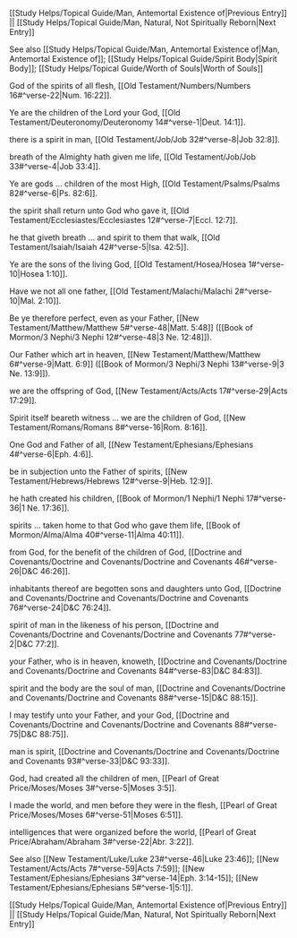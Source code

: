 [[Study Helps/Topical Guide/Man, Antemortal Existence of|Previous Entry]]  ||  [[Study Helps/Topical Guide/Man, Natural, Not Spiritually Reborn|Next Entry]]

 See also [[Study Helps/Topical Guide/Man, Antemortal Existence of|Man, Antemortal Existence of]]; [[Study Helps/Topical Guide/Spirit Body|Spirit Body]]; [[Study Helps/Topical Guide/Worth of Souls|Worth of Souls]]

 God of the spirits of all flesh, [[Old Testament/Numbers/Numbers 16#^verse-22|Num. 16:22]].

 Ye are the children of the Lord your God, [[Old Testament/Deuteronomy/Deuteronomy 14#^verse-1|Deut. 14:1]].

 there is a spirit in man, [[Old Testament/Job/Job 32#^verse-8|Job 32:8]].

 breath of the Almighty hath given me life, [[Old Testament/Job/Job 33#^verse-4|Job 33:4]].

 Ye are gods ... children of the most High, [[Old Testament/Psalms/Psalms 82#^verse-6|Ps. 82:6]].

 the spirit shall return unto God who gave it, [[Old Testament/Ecclesiastes/Ecclesiastes 12#^verse-7|Eccl. 12:7]].

 he that giveth breath ... and spirit to them that walk, [[Old Testament/Isaiah/Isaiah 42#^verse-5|Isa. 42:5]].

 Ye are the sons of the living God, [[Old Testament/Hosea/Hosea 1#^verse-10|Hosea 1:10]].

 Have we not all one father, [[Old Testament/Malachi/Malachi 2#^verse-10|Mal. 2:10]].

 Be ye therefore perfect, even as your Father, [[New Testament/Matthew/Matthew 5#^verse-48|Matt. 5:48]] ([[Book of Mormon/3 Nephi/3 Nephi 12#^verse-48|3 Ne. 12:48]]).

 Our Father which art in heaven, [[New Testament/Matthew/Matthew 6#^verse-9|Matt. 6:9]] ([[Book of Mormon/3 Nephi/3 Nephi 13#^verse-9|3 Ne. 13:9]]).

 we are the offspring of God, [[New Testament/Acts/Acts 17#^verse-29|Acts 17:29]].

 Spirit itself beareth witness ... we are the children of God, [[New Testament/Romans/Romans 8#^verse-16|Rom. 8:16]].

 One God and Father of all, [[New Testament/Ephesians/Ephesians 4#^verse-6|Eph. 4:6]].

 be in subjection unto the Father of spirits, [[New Testament/Hebrews/Hebrews 12#^verse-9|Heb. 12:9]].

 he hath created his children, [[Book of Mormon/1 Nephi/1 Nephi 17#^verse-36|1 Ne. 17:36]].

 spirits ... taken home to that God who gave them life, [[Book of Mormon/Alma/Alma 40#^verse-11|Alma 40:11]].

 from God, for the benefit of the children of God, [[Doctrine and Covenants/Doctrine and Covenants/Doctrine and Covenants 46#^verse-26|D&C 46:26]].

 inhabitants thereof are begotten sons and daughters unto God, [[Doctrine and Covenants/Doctrine and Covenants/Doctrine and Covenants 76#^verse-24|D&C 76:24]].

 spirit of man in the likeness of his person, [[Doctrine and Covenants/Doctrine and Covenants/Doctrine and Covenants 77#^verse-2|D&C 77:2]].

 your Father, who is in heaven, knoweth, [[Doctrine and Covenants/Doctrine and Covenants/Doctrine and Covenants 84#^verse-83|D&C 84:83]].

 spirit and the body are the soul of man, [[Doctrine and Covenants/Doctrine and Covenants/Doctrine and Covenants 88#^verse-15|D&C 88:15]].

 I may testify unto your Father, and your God, [[Doctrine and Covenants/Doctrine and Covenants/Doctrine and Covenants 88#^verse-75|D&C 88:75]].

 man is spirit, [[Doctrine and Covenants/Doctrine and Covenants/Doctrine and Covenants 93#^verse-33|D&C 93:33]].

 God, had created all the children of men, [[Pearl of Great Price/Moses/Moses 3#^verse-5|Moses 3:5]].

 I made the world, and men before they were in the flesh, [[Pearl of Great Price/Moses/Moses 6#^verse-51|Moses 6:51]].

 intelligences that were organized before the world, [[Pearl of Great Price/Abraham/Abraham 3#^verse-22|Abr. 3:22]].

 See also [[New Testament/Luke/Luke 23#^verse-46|Luke 23:46]]; [[New Testament/Acts/Acts 7#^verse-59|Acts 7:59]]; [[New Testament/Ephesians/Ephesians 3#^verse-14|Eph. 3:14-15]]; [[New Testament/Ephesians/Ephesians 5#^verse-1|5:1]].

[[Study Helps/Topical Guide/Man, Antemortal Existence of|Previous Entry]]  ||  [[Study Helps/Topical Guide/Man, Natural, Not Spiritually Reborn|Next Entry]]